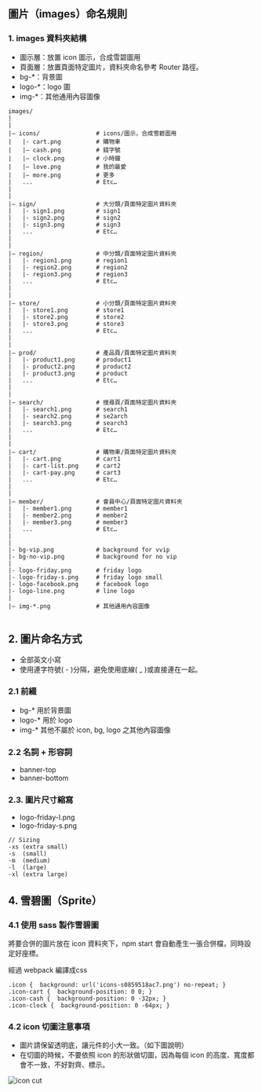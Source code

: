 ## 圖片（images）命名規則 

###  1. images 資料夾結構

*  圖示層：放置 icon 圖示，合成雪碧圖用
*  頁面層：放置頁面特定圖片，資料夾命名參考 Router 路徑。
*  bg-*：背景圖
*  logo-*：logo 圖
*  img-*：其他通用內容圖像


```
images/ 
| 
| 
|– icons/                # icons/圖示，合成雪碧圖用
|   |- cart.png          # 購物車
|   |– cash.png          # 錢字號
|   |– clock.png         # 小時鐘 
|   |– love.png          # 我的最愛
|   |– more.png          # 更多
|   ...                  # Etc… 
| 
| 
|– sign/                 # 大分類/頁面特定圖片資料夾
|   |- sign1.png         # sign1
|   |- sign2.png         # sign2
|   |- sign3.png         # sign3
|   ...                  # Etc…
| 
| 
|– region/               # 中分類/頁面特定圖片資料夾
|   |- region1.png       # region1
|   |- region2.png       # region2
|   |- region3.png       # region3
|   ...                  # Etc…
| 
| 
|– store/                # 小分類/頁面特定圖片資料夾
|   |- store1.png        # store1
|   |- store2.png        # store2
|   |- store3.png        # store3
|   ...                  # Etc…
| 
| 
|– prod/                 # 產品頁/頁面特定圖片資料夾
|   |- product1.png      # product1
|   |- product2.png      # product2
|   |- product3.png      # product
|   ...                  # Etc…
| 
| 
|– search/               # 搜尋頁/頁面特定圖片資料夾
|   |- search1.png       # search1
|   |- search2.png       # se2arch
|   |- search3.png       # search3
|   ...                  # Etc…
| 
| 
|– cart/                 # 購物車/頁面特定圖片資料夾
|   |- cart.png          # cart1
|   |- cart-list.png     # cart2
|   |- cart-pay.png      # cart3
|   ...                  # Etc…
| 
| 
|– member/               # 會員中心/頁面特定圖片資料夾
|   |- member1.png       # member1
|   |- member2.png       # member2
|   |- member3.png       # member3
|   ...                  # Etc…
| 
| 
|- bg-vip.png            # background for vvip
|- bg-no-vip.png         # background for no vip
| 
|- logo-friday.png       # friday logo
|- logo-friday-s.png     # friday logo small
|- logo-facebook.png     # facebook logo
|- logo-line.png         # line logo
| 
|– img-*.png             # 其他通用內容圖像


```

##   2. 圖片命名方式

*  全部英文小寫
*  使用連字符號( - )分隔，避免使用底線( _ )或直接連在一起。

###  2.1 前綴

*  bg-* 用於背景圖
*  logo-* 用於 logo
*  img-* 其他不屬於 icon, bg, logo 之其他內容圖像

###  2.2 名詞 + 形容詞
* banner-top
* banner-bottom



###  2.3. 圖片尺寸縮寫

*  logo-friday-l.png
*  logo-friday-s.png


```
// Sizing
-xs (extra small)
-s  (small)
-m  (medium)
-l  (large)
-xl (extra large)
```

##  4. 雪碧圖（Sprite）

###  4.1 使用 sass 製作雪碧圖
將要合併的圖片放在 icon 資料夾下，npm start 會自動產生一張合併檔，同時設定好座標。

經過 webpack 編譯成css

```
.icon {  background: url('icons-s0859518ac7.png') no-repeat; }
.icon-cart {  background-position: 0 0; }
.icon-cash {  background-position: 0 -32px; }
.icon-clock {  background-position: 0 -64px; }
```

### 4.2 icon 切圖注意事項

* 圖片請保留透明底，讓元件的小大一致。（如下圖說明）
* 在切圖的時候，不要依照 icon 的形狀做切圖，因為每個 icon 的高度、寬度都會不一致，不好對齊、標示。

![icon cut](http://vide.tw/wp-content/uploads/2015/08/slice_exam-011.jpg "切圖方式")